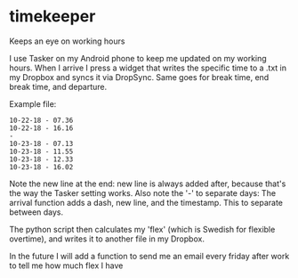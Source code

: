 # timekeeper
Keeps an eye on working hours

I use Tasker on my Android phone to keep me updated on my working hours.
When I arrive I press a widget that writes the specific time to a .txt in my Dropbox and syncs it via DropSync.
Same goes for break time, end break time, and departure.

Example file:
```
10-22-18 - 07.36
10-22-18 - 16.16
-
10-23-18 - 07.13
10-23-18 - 11.55
10-23-18 - 12.33
10-23-18 - 16.02

```
Note the new line at the end: new line is always added after, because that's the way the Tasker setting works.
Also note the '-' to separate days: The arrival function adds a dash, new line, and the timestamp. This to separate between days.

The python script then calculates my 'flex' (which is Swedish for flexible overtime), and writes it to another file in my Dropbox.

In the future I will add a function to send me an email every friday after work to tell me how much flex I have
